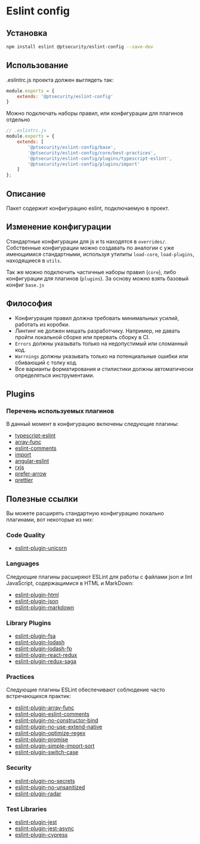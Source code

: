 # Eslint config

## Установка

```bash
npm install eslint @ptsecurity/eslint-config --save-dev
```

## Использование

.eslintrc.js проекта должен выглядеть так:
```js
module.exports = {
    extends: '@ptsecurity/eslint-config'
}
```

Можно подключать наборы правил, или конфигурации для плагинов отдельно
```js
// .eslintrc.js
module.exports = {
    extends: [
        '@ptsecurity/eslint-config/base',
        '@ptsecurity/eslint-config/core/best-practices',
        '@ptsecurity/eslint-config/plugins/typescript-eslint',
        '@ptsecurity/eslint-config/plugins/import'
    ]
};
```
## Описание
Пакет содержит конфигурацию eslint, подключаемую в проект.

## Изменение конфигурации
Стандартные конфигурации для js и ts находятся в `overrides/`.
Собственные конфигурации можно создавать по аналогии с уже имеющимися стандартными,
используя утилиты `load-core`, `load-plugins`, находящиеся в `utils`.

Так же можно подключить частичные наборы правил (`core`), либо конфигурации для плагинов (`plugins`).
За основу можно взять базовый конфиг `base.js`

## Философия
* Конфигурация правил должна требовать минимальных усилий, работать из коробки.
* Линтинг не должен мешать разработчику. Например, не давать пройти локальной сборке или прервать сборку в CI.
* `Errors` должны указывать только на недопустимый или сломанный код.
* `Warrnings` должны указывать только на потенциальные ошибки или сбивающий с толку код.
* Все варианты форматирования и стилистики должны автоматически определяться инструментами.

## Plugins
### Перечень используемых плагинов
В данный момент в конфигурацию включены следующие плагины:
- [typescript-eslint](https://github.com/typescript-eslint/typescript-eslint)
- [array-func](https://github.com/freaktechnik/eslint-plugin-array-func)
- [eslint-comments](https://github.com/mysticatea/eslint-plugin-eslint-comments)
- [import](https://github.com/import-js/eslint-plugin-import)
- [angular-eslint](https://github.com/angular-eslint/angular-eslint)
- [rxjs](https://www.npmjs.com/package/eslint-plugin-rxjs)
- [prefer-arrow](https://github.com/TristonJ/eslint-plugin-prefer-arrow)
- [prettier](https://www.npmjs.com/package/eslint-plugin-prettier)

## Полезные ссылки
Вы можете расширять стандартную конфигурацию локально плагинами, вот некоторые из них:

### Code Quality
- [eslint-plugin-unicorn](https://github.com/sindresorhus/eslint-plugin-unicorn)

### Languages
Следующие плагины расширяют ESLint для работы с файлами json и lint JavaScript, содержащимися в HTML и MarkDown:

- [eslint-plugin-html](https://github.com/BenoitZugmeyer/eslint-plugin-html)
- [eslint-plugin-json](https://github.com/azeemba/eslint-plugin-json)
- [eslint-plugin-markdown](https://github.com/eslint/eslint-plugin-markdown)

### Library Plugins
- [eslint-plugin-fsa](https://github.com/joseph-galindo/eslint-plugin-fsa)
- [eslint-plugin-lodash](https://github.com/wix/eslint-plugin-lodash)
- [eslint-plugin-lodash-fp](https://github.com/jfmengels/eslint-plugin-lodash-fp)
- [eslint-plugin-react-redux](https://github.com/DianaSuvorova/eslint-plugin-react-redux#readme)
- [eslint-plugin-redux-saga](https://github.com/pke/eslint-plugin-redux-saga)

### Practices
Следующие плагины ESLint обеспечивают соблюдение часто встречающихся практик:

- [eslint-plugin-array-func](https://github.com/freaktechnik/eslint-plugin-array-func)
- [eslint-plugin-eslint-comments](https://github.com/mysticatea/eslint-plugin-eslint-comments)
- [eslint-plugin-no-constructor-bind](https://github.com/markalfred/eslint-plugin-no-constructor-bind)
- [eslint-plugin-no-use-extend-native](https://github.com/dustinspecker/eslint-plugin-no-use-extend-native)
- [eslint-plugin-optimize-regex](https://github.com/BrainMaestro/eslint-plugin-optimize-regex)
- [eslint-plugin-promise](https://github.com/xjamundx/eslint-plugin-promise)
- [eslint-plugin-simple-import-sort](https://github.com/lydell/eslint-plugin-simple-import-sort)
- [eslint-plugin-switch-case](https://github.com/lukeapage/eslint-plugin-switch-case)

### Security

- [eslint-plugin-no-secrets](https://github.com/nickdeis/eslint-plugin-no-secrets)
- [eslint-plugin-no-unsanitized](https://github.com/mozilla/eslint-plugin-no-unsanitized)
- [eslint-plugin-radar](https://github.com/es-joy/eslint-plugin-radar)

### Test Libraries

- [eslint-plugin-jest](https://github.com/jest-community/eslint-plugin-jest)
- [eslint-plugin-jest-async](https://www.npmjs.com/package/eslint-plugin-jest-async)
- [eslint-plugin-cypress](https://github.com/cypress-io/eslint-plugin-cypress)

